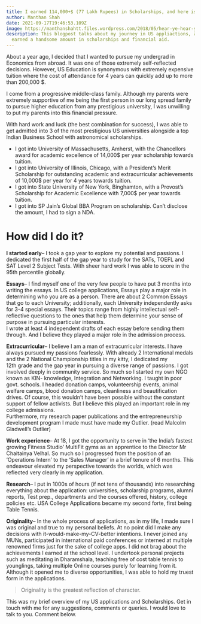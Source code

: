 ```yaml
---
title: I earned 114,000+$ (77 Lakh Rupees) in Scholarships, and here is how I did it.
author: Manthan Shah
date: 2021-09-17T19:46:53.109Z
image: https://manthanshahtt.files.wordpress.com/2018/05/hear-ye-hear-ye-e1525980577517.png
description: This blogpost talks about my journey in US appliactions, and how I
  earned a handsome amount in scholarships and financial aid.
---
```

About a year ago, I decided that I wanted to pursue my undergrad in Economics from abroad. It was one of those extremely self-reflected decisions. However, US Education is synonymous with extremely expensive tuition where the cost of attendance for 4 years can quickly add up to more than 200,000 $.

I come from a progressive middle-class family. Although my parents were extremely supportive of me being the first person in our long spread family to pursue higher education from any prestigious university, I was unwilling to put my parents into this financial pressure.

With hard work and luck (the best combination for success), I was able to get admitted into 3 of the most prestigious US universities alongside a top Indian Business School with astronomical scholarships.

* I got into University of Massachusetts, Amherst, with the Chancellors award for academic excellence of 14,000$ per year scholarship towards tuition.
* I got into University of Illinois, Chicago, with a President’s Merit Scholarship for outstanding academic and extracurricular achievements of 10,000$ per year for 4 years towards tuition.
* I got into State University of New York, Binghamton, with a Provost’s Scholarship for Academic Excellence with 7,000$ per year towards tuition.
* I got into SP Jain’s Global BBA Program on scholarship. Can’t disclose the amount, I had to sign a NDA.

# How did I do it?

**I started early**– I took a gap year to explore my potential and passions. I dedicated the first half of the gap year to study for the SATs, TOEFL and SAT Level 2 Subject Tests. With sheer hard work I was able to score in the 95th percentile globally.

**Essays**– I find myself one of the very few people to have put 3 months into writing the essays. In US college applications, Essays play a major role in determining who you are as a person. There are about 2 Common Essays that go to each University; additionally, each University independently asks for 3-4 special essays. Their topics range from highly intellectual self-reflective questions to the ones that help them determine your sense of purpose in pursuing particular interests.\
I wrote at least 4 independent drafts of each essay before sending them through. And I believe they played a major role in the admission process.

**Extracurricular**– I believe I am a man of extracurricular interests. I have always pursued my passions fearlessly. With already 2 International medals and the 2 National Championship titles in my kitty, I dedicated my 12th grade and the gap year in pursuing a diverse range of passions. I got involved deeply in community service. So much so I started my own NGO known as KIN- knowledge, Integration and Networking. I taught in poor govt. schools. I headed donation camps, volunteership events, animal welfare camps, blood donation camps, cleanliness and beautification drives. Of course, this wouldn’t have been possible without the constant support of fellow activists. But I believe this played an important role in my college admissions.\
Furthermore, my research paper publications and the entrepreneurship development program I made must have made my Outlier. (read Malcolm Gladwell’s Outlier)

**Work experience**– At 18, I got the opportunity to serve in ‘the India’s fastest growing Fitness Studio’ MultiFit gyms as an apprentice to the Director Mr Chaitainya Velhal. So much so I progressed from the position of an ‘Operations Intern’ to the ‘Sales Manager’ in a brief tenure of 6 months. This endeavour elevated my perspective towards the worlds, which was reflected very clearly in my application.

**Research**– I put in 1000s of hours (if not tens of thousands) into researching everything about the application: universities, scholarship programs, alumni reports, Test prep., departments and the courses offered, history, college policies etc. USA College Applications became my second forte, first being Table Tennis.

**Originality**– In the whole process of applications, as in my life, I made sure I was original and true to my personal beliefs. At no point did I make any decisions with it-would-make-my-CV-better intentions. I never joined any MUNs, participated in international paid conferences or interned at multiple renowned firms just for the sake of college apps. I did not brag about the achievements I earned at the school level. I undertook personal projects such as meditating in Dharamshala, teaching free of cost table tennis to younglings, taking multiple Online courses purely for learning from it. Although it opened me to diverse opportunities, I was able to hold my truest form in the applications.

> Originality is the greatest reflection of character.

This was my brief overview of my US applications and Scholarships. Get in touch with me for any suggestions, comments or queries. I would love to talk to you. Comment below.